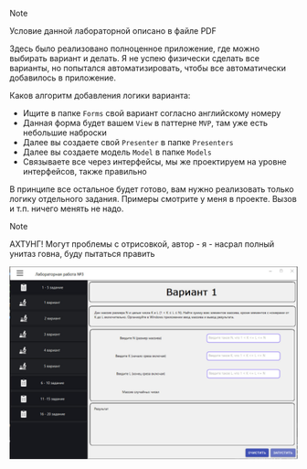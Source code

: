 ﻿> [!NOTE]
> Условие данной лабораторной описано в файле PDF <br>

Здесь было реализовано полноценное приложение, где можно выбирать вариант и делать. 
Я не успею физически сделать все варианты, но попытался автоматизировать, чтобы все автоматически добавилось в приложение. 

Каков алгоритм добавления логики варианта: 
- Ищите в папке `Forms` свой вариант согласно английскому номеру
- Данная форма будет вашем `View` в паттерне `MVP`, там уже есть небольшие наброски
- Далее вы создаете свой `Presenter` в папке `Presenters`
- Далее вы создаете модель `Model` в папке `Models`
- Связываете все через интерфейсы, мы же проектируем на уровне интерфейсов, также правильно

В принципе все остальное будет готово, вам нужно реализовать только логику отдельного задания. 
Примеры смотрите у меня в проекте. Вызов и т.п. ничего менять не надо.

> [!NOTE]
> АХТУНГ! Могут проблемы с отрисовкой, автор - я - насрал полный унитаз говна, буду пытаться править <br>

![Фото приложения](docs/img.jpg)

